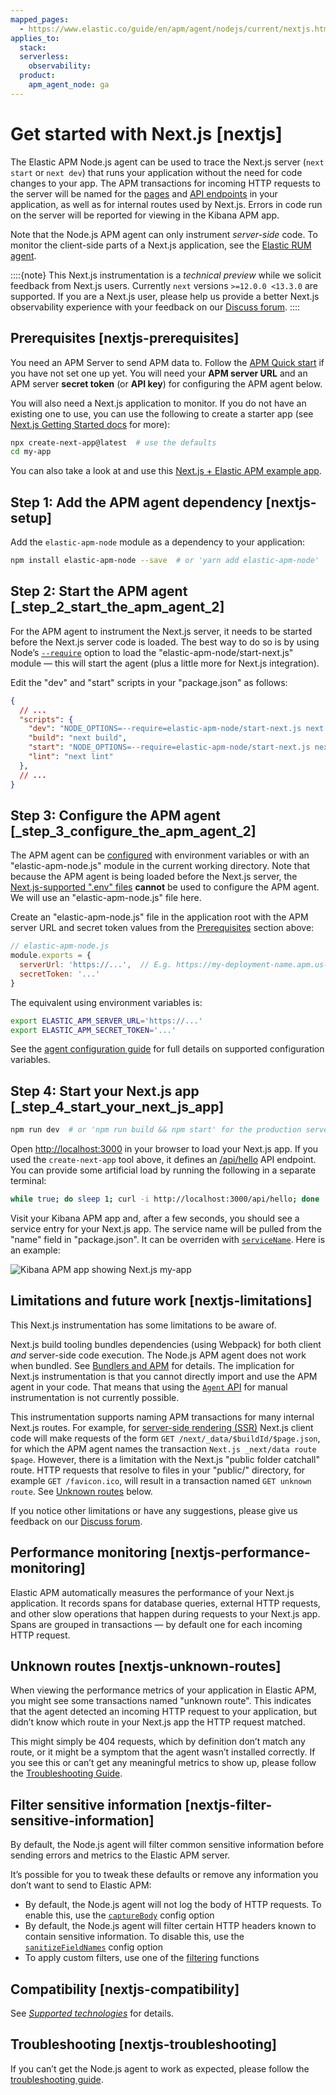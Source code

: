 ```yaml
---
mapped_pages:
  - https://www.elastic.co/guide/en/apm/agent/nodejs/current/nextjs.html
applies_to:
  stack:
  serverless:
    observability:
  product:
    apm_agent_node: ga
---
```


# Get started with Next.js [nextjs]

The Elastic APM Node.js agent can be used to trace the Next.js server (`next start` or `next dev`) that runs your application without the need for code changes to your app. The APM transactions for incoming HTTP requests to the server will be named for the [pages](https://nextjs.org/docs/routing/introduction) and [API endpoints](https://nextjs.org/docs/api-routes/introduction) in your application, as well as for internal routes used by Next.js. Errors in code run on the server will be reported for viewing in the Kibana APM app.

Note that the Node.js APM agent can only instrument *server-side* code. To monitor the client-side parts of a Next.js application, see the [Elastic RUM agent](apm-agent-rum-js://reference/index.md).

::::{note}
This Next.js instrumentation is a *technical preview* while we solicit feedback from Next.js users. Currently `next` versions `>=12.0.0 <13.3.0` are supported. If you are a Next.js user, please help us provide a better Next.js observability experience with your feedback on our [Discuss forum](https://discuss.elastic.co/tags/c/apm/nodejs).
::::



## Prerequisites [nextjs-prerequisites]

You need an APM Server to send APM data to. Follow the [APM Quick start](docs-content://solutions/observability/apm/get-started.md) if you have not set one up yet. You will need your **APM server URL** and an APM server **secret token** (or **API key**) for configuring the APM agent below.

You will also need a Next.js application to monitor. If you do not have an existing one to use, you can use the following to create a starter app (see [Next.js Getting Started docs](https://nextjs.org/docs/getting-started) for more):

```bash
npx create-next-app@latest  # use the defaults
cd my-app
```

You can also take a look at and use this [Next.js + Elastic APM example app](https://github.com/elastic/apm-agent-nodejs/tree/main/examples/nextjs/).


## Step 1: Add the APM agent dependency [nextjs-setup]

Add the `elastic-apm-node` module as a dependency to your application:

```bash
npm install elastic-apm-node --save  # or 'yarn add elastic-apm-node'
```


## Step 2: Start the APM agent [_step_2_start_the_apm_agent_2]

For the APM agent to instrument the Next.js server, it needs to be started before the Next.js server code is loaded. The best way to do so is by using Node’s [`--require`](https://nodejs.org/api/cli.md#-r---require-module) option to load the "elastic-apm-node/start-next.js" module — this will start the agent (plus a little more for Next.js integration).

Edit the "dev" and "start" scripts in your "package.json" as follows:

```json
{
  // ...
  "scripts": {
    "dev": "NODE_OPTIONS=--require=elastic-apm-node/start-next.js next dev",
    "build": "next build",
    "start": "NODE_OPTIONS=--require=elastic-apm-node/start-next.js next start",
    "lint": "next lint"
  },
  // ...
}
```


## Step 3: Configure the APM agent [_step_3_configure_the_apm_agent_2]

The APM agent can be [configured](/reference/configuring-agent.md) with environment variables or with an "elastic-apm-node.js" module in the current working directory. Note that because the APM agent is being loaded before the Next.js server, the [Next.js-supported ".env" files](https://nextjs.org/docs/basic-features/environment-variables) **cannot** be used to configure the APM agent. We will use an "elastic-apm-node.js" file here.

Create an "elastic-apm-node.js" file in the application root with the APM server URL and secret token values from the [Prerequisites](#nextjs-prerequisites) section above:

```javascript
// elastic-apm-node.js
module.exports = {
  serverUrl: 'https://...',  // E.g. https://my-deployment-name.apm.us-west2.gcp.elastic-cloud.com
  secretToken: '...'
}
```

The equivalent using environment variables is:

```bash
export ELASTIC_APM_SERVER_URL='https://...'
export ELASTIC_APM_SECRET_TOKEN='...'
```

See the [agent configuration guide](/reference/configuration.md) for full details on supported configuration variables.


## Step 4: Start your Next.js app [_step_4_start_your_next_js_app]

```bash
npm run dev  # or 'npm run build && npm start' for the production server
```

Open [http://localhost:3000](http://localhost:3000) in your browser to load your Next.js app. If you used the `create-next-app` tool above, it defines an [/api/hello](http://localhost:3000/api/hello) API endpoint. You can provide some artificial load by running the following in a separate terminal:

```bash
while true; do sleep 1; curl -i http://localhost:3000/api/hello; done
```

Visit your Kibana APM app and, after a few seconds, you should see a service entry for your Next.js app. The service name will be pulled from the "name" field in "package.json". It can be overriden with [`serviceName`](/reference/configuration.md#service-name). Here is an example:

![Kibana APM app showing Next.js my-app](images/nextjs-my-app-screenshot.png)

## Limitations and future work [nextjs-limitations]

This Next.js instrumentation has some limitations to be aware of.

Next.js build tooling bundles dependencies (using Webpack) for both client *and* server-side code execution. The Node.js APM agent does not work when bundled. See [Bundlers and APM](/reference/starting-agent.md#start-bundlers) for details. The implication for Next.js instrumentation is that you cannot directly import and use the APM agent in your code. That means that using the [`Agent` API](/reference/agent-api.md) for manual instrumentation is not currently possible.

This instrumentation supports naming APM transactions for many internal Next.js routes.  For example, for [server-side rendering (SSR)](https://nextjs.org/docs/basic-features/data-fetching/get-server-side-props) Next.js client code will make requests of the form `GET /next/_data/$buildId/$page.json`, for which the APM agent names the transaction `Next.js _next/data route $page`. However, there is a limitation with the Next.js "public folder catchall" route. HTTP requests that resolve to files in your "public/" directory, for example `GET /favicon.ico`, will result in a transaction named `GET unknown route`. See [Unknown routes](#nextjs-unknown-routes) below.

If you notice other limitations or have any suggestions, please give us feedback on our [Discuss forum](https://discuss.elastic.co/tags/c/apm/nodejs).


## Performance monitoring [nextjs-performance-monitoring]

Elastic APM automatically measures the performance of your Next.js application. It records spans for database queries, external HTTP requests, and other slow operations that happen during requests to your Next.js app. Spans are grouped in transactions — by default one for each incoming HTTP request.


## Unknown routes [nextjs-unknown-routes]

When viewing the performance metrics of your application in Elastic APM, you might see some transactions named "unknown route". This indicates that the agent detected an incoming HTTP request to your application, but didn’t know which route in your Next.js app the HTTP request matched.

This might simply be 404 requests, which by definition don’t match any route, or it might be a symptom that the agent wasn’t installed correctly. If you see this or can’t get any meaningful metrics to show up, please follow the [Troubleshooting Guide](docs-content://troubleshoot/observability/apm-agent-nodejs/apm-nodejs-agent.md).


## Filter sensitive information [nextjs-filter-sensitive-information]

By default, the Node.js agent will filter common sensitive information before sending errors and metrics to the Elastic APM server.

It’s possible for you to tweak these defaults or remove any information you don’t want to send to Elastic APM:

* By default, the Node.js agent will not log the body of HTTP requests. To enable this, use the [`captureBody`](/reference/configuration.md#capture-body) config option
* By default, the Node.js agent will filter certain HTTP headers known to contain sensitive information. To disable this, use the [`sanitizeFieldNames`](/reference/configuration.md#sanitize-field-names) config option
* To apply custom filters, use one of the [filtering](/reference/agent-api.md#apm-add-filter) functions


## Compatibility [nextjs-compatibility]

See [*Supported technologies*](/reference/supported-technologies.md) for details.


## Troubleshooting [nextjs-troubleshooting]

If you can’t get the Node.js agent to work as expected, please follow the [troubleshooting guide](docs-content://troubleshoot/observability/apm-agent-nodejs/apm-nodejs-agent.md).

